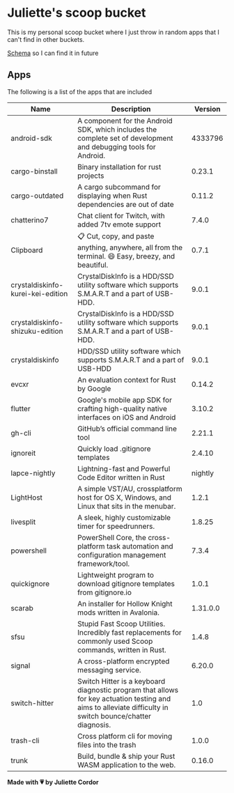 # Juliette's scoop bucket

This is my personal scoop bucket where I just throw in random apps that I can't find in other buckets.

[Schema](https://raw.githubusercontent.com/ScoopInstaller/Scoop/master/schema.json) so I can find it in future

## Apps

The following is a list of the apps that are included

| Name       | Description       | Version       |
| ---------- | ----------------- | ------------- |
|android-sdk|A component for the Android SDK, which includes the complete set of development and debugging tools for Android.|4333796|
|cargo-binstall|Binary installation for rust projects|0.23.1|
|cargo-outdated|A cargo subcommand for displaying when Rust dependencies are out of date|0.11.2|
|chatterino7|Chat client for Twitch, with added 7tv emote support|7.4.0|
|Clipboard|📋 Cut, copy, and paste anything, anywhere, all from the terminal. 😄 Easy, breezy, and beautiful.|0.7.1|
|crystaldiskinfo-kurei-kei-edition|CrystalDiskInfo is a HDD/SSD utility software which supports S.M.A.R.T and a part of USB-HDD.|9.0.1|
|crystaldiskinfo-shizuku-edition|CrystalDiskInfo is a HDD/SSD utility software which supports S.M.A.R.T and a part of USB-HDD.|9.0.1|
|crystaldiskinfo|HDD/SSD utility software which supports S.M.A.R.T and a part of USB-HDD|9.0.1|
|evcxr|An evaluation context for Rust by Google|0.14.2|
|flutter|Google's mobile app SDK for crafting high-quality native interfaces on iOS and Android|3.10.2|
|gh-cli|GitHub’s official command line tool|2.21.1|
|ignoreit|Quickly load .gitignore templates|2.4.10|
|lapce-nightly|Lightning-fast and Powerful Code Editor written in Rust|nightly|
|LightHost|A simple VST/AU, crossplatform host for OS X, Windows, and Linux that sits in the menubar.|1.2.1|
|livesplit|A sleek, highly customizable timer for speedrunners.|1.8.25|
|powershell|PowerShell Core, the cross-platform task automation and configuration management framework/tool.|7.3.4|
|quickignore|Lightweight program to download gitignore templates from gitignore.io|1.0.1|
|scarab|An installer for Hollow Knight mods written in Avalonia.|1.31.0.0|
|sfsu|Stupid Fast Scoop Utilities. Incredibly fast replacements for commonly used Scoop commands, written in Rust.|1.4.8|
|signal|A cross-platform encrypted messaging service.|6.20.0|
|switch-hitter|Switch Hitter is a keyboard diagnostic program that allows for key actuation testing and aims to alleviate difficulty in switch bounce/chatter diagnosis.|1.0|
|trash-cli|Cross platform cli for moving files into the trash|1.0.0|
|trunk|Build, bundle & ship your Rust WASM application to the web. |0.16.0|


**Made with 💗 by Juliette Cordor**
